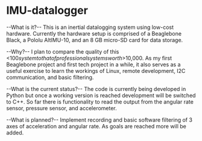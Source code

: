IMU-datalogger
==============

--What is it?--
This is an inertial datalogging system using low-cost hardware.
Currently the hardware setup is comprised of a Beaglebone Black, a Pololu AltIMU-10, and an 8 GB micro-SD card for data storage.

--Why?--
I plan to compare the quality of this <$100 system to that of professional systems worth >$10,000.
As my first Beaglebone project and first tech project in a while, it also serves as a useful exercise to learn the workings of Linux, remote development, I2C communication, and basic filtering.

--What is the current status?--
The code is currently being developed in Python but once a working version is reached development will be switched to C++.  So far there is functionality to read the output from the angular rate sensor, pressure sensor, and accelerometer.

--What is planned?--
Implement recording and basic software filtering of 3 axes of acceleration and angular rate.  As goals are reached more will be added.
